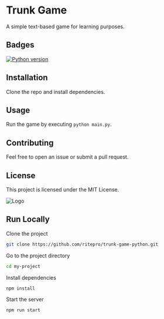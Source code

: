 # Trunk Game
A simple text-based game for learning purposes.

## Badges
[![Python version](https://img.shields.io/badge/python-3.x-blue.svg)](https://www.python.org/)

## Installation
Clone the repo and install dependencies.

## Usage
Run the game by executing `python main.py`.

## Contributing
Feel free to open an issue or submit a pull request.

## License
This project is licensed under the MIT License.

![Logo](https://dev-to-uploads.s3.amazonaws.com/uploads/articles/th5xamgrr6se0x5ro4g6.png)

## Run Locally

Clone the project

```bash
git clone https://github.com/ritepro/trunk-game-python.git
```

Go to the project directory

```bash
cd my-project
```

Install dependencies

```bash
npm install
```

Start the server

```bash
npm run start
```
